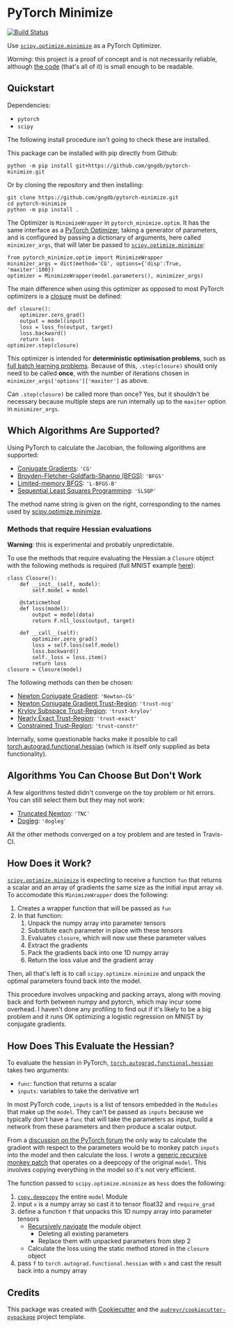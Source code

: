 PyTorch Minimize
================

[![Build Status](https://travis-ci.com/gngdb/pytorch-minimize.svg?branch=master)](https://travis-ci.com/gngdb/pytorch-minimize)

Use [`scipy.optimize.minimize`][scipy] as a PyTorch Optimizer.

*Warning*: this project is a proof of concept and is not necessarily
reliable, although [the code](./pytorch_minimize/optim.py) (that's all of
it) is small enough to be readable.

Quickstart
----------

Dependencies:

* `pytorch`
* `scipy`

The following install procedure isn't going to check these are installed.

This package can be installed with pip directly from Github:

``` 
python -m pip install git+https://github.com/gngdb/pytorch-minimize.git
```

Or by cloning the repository and then installing:

```
git clone https://github.com/gngdb/pytorch-minimize.git
cd pytorch-minimize
python -m pip install .
```

The Optimizer is `MinimizeWrapper` in `pytorch_minimize.optim`.  It has the
same interface as a [PyTorch Optimizer][optimizer], taking a generator of
parameters, and is configured by passing a dictionary of arguments, here
called `minimizer_args`, that will later be passed to
[`scipy.optimize.minimize`][scipy]:

```
from pytorch_minimize.optim import MinimizeWrapper
minimizer_args = dict(method='CG', options={'disp':True, 'maxiter':100})
optimizer = MinimizeWrapper(model.parameters(), minimizer_args)
```

The main difference when using this optimizer as opposed to most PyTorch
optimizers is a [closure][] must be defined:

```
def closure():
    optimizer.zero_grad()
    output = model(input)
    loss = loss_fn(output, target)
    loss.backward()
    return loss
optimizer.step(closure)
```

This optimizer is intended for **deterministic optimisation problems**,
such as [full batch learning problems][batch]. Because of this,
`.step(closure)` should only need to be called **once**, with the number
of iterations chosen in `minimizer_args['options']['maxiter']` as above.

Can `.step(closure)` be called more than once? Yes, but it shouldn't be
necessary because multiple steps are run internally up to the `maxiter`
option in `minimizer_args`.

Which Algorithms Are Supported?
-------------------------------

Using PyTorch to calculate the Jacobian, the following algorithms are
supported:

* [Conjugate Gradients][conjugate]: `'CG'`
* [Broyden-Fletcher-Goldfarb-Shanno (BFGS)][bfgs]: `'BFGS'`
* [Limited-memory BFGS][lbfgs]: `'L-BFGS-B'`
* [Sequential Least Squares Programming][slsqp]: `'SLSQP'`

The method name string is given on the right, corresponding to the names
used by [scipy.optimize.minimize][scipy].

### Methods that require Hessian evaluations

**Warning**: this is experimental and probably unpredictable.

To use the methods that require evaluating the Hessian a `Closure` object
with the following methods is required (full MNIST example
[here](./mnist/hessian_logistic_regression.py)):

```
class Closure():
    def __init__(self, model):
        self.model = model
    
    @staticmethod
    def loss(model):
        output = model(data)
        return F.nll_loss(output, target) 

    def __call__(self):
        optimizer.zero_grad()
        loss = self.loss(self.model)
        loss.backward()
        self._loss = loss.item()
        return loss
closure = Closure(model)
```

The following methods can then be chosen: 

* [Newton Conjugate Gradient](https://youtu.be/0qUAb94CpOw?t=30m41s): `'Newton-CG'`
* [Newton Conjugate Gradient Trust-Region][trust]: `'trust-ncg'`
* [Krylov Subspace Trust-Region][krylov]: `'trust-krylov'`
* [Nearly Exact Trust-Region][trust]: `'trust-exact'`
* [Constrained Trust-Region][trust]: `'trust-constr'`

Internally, some questionable hacks make it possible to call
[torch.autograd.functional.hessian][torchhessian] (which is itself only
supplied as beta functionality).

Algorithms You Can Choose But Don't Work
----------------------------------------

A few algorithms tested didn't converge on the toy problem or hit
errors. You can still select them but they may not work:

* [Truncated Newton][tnc]: `'TNC'`
* [Dogleg][]: `'dogleg'`

All the other methods converged on a toy problem and are tested in
Travis-CI.

How Does it Work?
-----------------

[`scipy.optimize.minimize`][scipy] is expecting to receive a function `fun` that
returns a scalar and an array of gradients the same size as the initial
input array `x0`. To accomodate this `MinimizeWrapper` does the following:

1. Creates a wrapper function that will be passed as `fun`
2. In that function:
    1. Unpack the numpy array into parameter tensors
    2. Substitute each parameter in place with these tensors
    3. Evaluates `closure`, which will now use these parameter values
    4. Extract the gradients
    5. Pack the gradients back into one 1D numpy array
    6. Return the loss value and the gradient array

Then, all that's left is to call `scipy.optimize.minimize` and unpack the
optimal parameters found back into the model.

This procedure involves unpacking and packing arrays, along with moving
back and forth between numpy and pytorch, which may incur some overhead. I
haven't done any profiling to find out if it's likely to be a big problem
and it runs OK optimizing a logistic regression on MNIST by conjugate
gradients.

How Does This Evaluate the Hessian?
-----------------------------------

To evaluate the hessian in PyTorch,
[`torch.autograd.functional.hessian`][torchhessian] takes two arguments:

* `func`: function that returns a scalar
* `inputs`: variables to take the derivative wrt

In most PyTorch code, `inputs` is a list of tensors embedded in the
`Modules` that make up the `model`. They can't be passed as `inputs`
because we typically don't have a `func` that will take the parameters as
input, build a network from these parameters and then produce a scalar
output.

From a [discussion on the PyTorch forum][forum] the only way to calculate
the gradient with respect to the parameters would be to monkey patch
`inputs` into the model and then calculate the loss. I wrote a [generic
recursive monkey patch][monkey] that operates on a deepcopy of the original
`model`. This involves copying everything in the model so it's not
very efficient.

The function passed to `scipy.optimize.minimize` as `hess` does the
following:

1. [`copy.deepcopy`][deepcopy] the entire `model` Module
2. input `x` is a numpy array so cast it to tensor float32 and
`require_grad`
3. define a function `f` that unpacks this 1D numpy array into parameter
tensors
    * [Recursively navigate][re_attr] the module object
        - Deleting all existing parameters
        - Replace them with unpacked parameters from step 2
    * Calculate the loss using the static method stored in the `closure` object
5. pass `f` to `torch.autograd.functional.hessian` with `x` and cast the
result back into a numpy array

Credits
-------

This package was created with [Cookiecutter][] and the
[`audreyr/cookiecutter-pypackage`][audreyr] project template.

[re_attr]: https://stackoverflow.com/a/31174427/6937913 
[deepcopy]: https://docs.python.org/3/library/copy.html#copy.deepcopy
[monkey]: https://github.com/gngdb/pytorch-minimize/blob/master/pytorch_minimize/optim.py#L98-L114
[forum]: https://discuss.pytorch.org/t/using-autograd-functional-jacobian-hessian-with-respect-to-nn-module-parameters/103994/3
[dogleg]: https://en.wikipedia.org/wiki/Powell%27s_dog_leg_method
[tnc]: https://en.wikipedia.org/wiki/Truncated_Newton_method
[krylov]: https://epubs.siam.org/doi/abs/10.1137/1.9780898719857.ch5
[trust]: https://en.wikipedia.org/wiki/Trust_region
[torchhessian]: https://pytorch.org/docs/stable/autograd.html#torch.autograd.functional.hessian
[slsqp]: https://en.wikipedia.org/wiki/Sequential_quadratic_programming
[conjugate]: https://en.wikipedia.org/wiki/Conjugate_gradient_method
[lbfgs]: https://en.wikipedia.org/wiki/Limited-memory_BFGS
[bfgs]: https://en.wikipedia.org/wiki/Broyden%E2%80%93Fletcher%E2%80%93Goldfarb%E2%80%93Shanno_algorithm
[batch]: https://towardsdatascience.com/batch-mini-batch-stochastic-gradient-descent-7a62ecba642a
[closure]: https://pytorch.org/docs/stable/optim.html#optimizer-step-closure
[optimizer]: https://pytorch.org/docs/stable/optim.html
[scipy]: https://docs.scipy.org/doc/scipy/reference/generated/scipy.optimize.minimize.html
[Cookiecutter]: https://github.com/audreyr/cookiecutter
[audreyr]: https://github.com/audreyr/cookiecutter-pypackage
